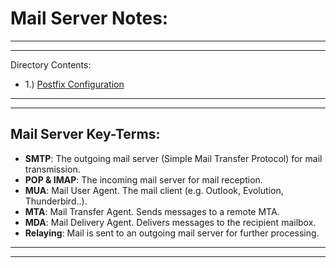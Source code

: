 # Mail Server Notes:

<hr><hr>

Directory Contents:

* 1.) [Postfix Configuration](Postfix_Configuration)

<hr><hr>

## Mail Server Key-Terms:

* <strong>SMTP</strong>: The outgoing mail server (Simple Mail Transfer Protocol) for mail transmission.
* <strong>POP & IMAP</strong>: The incoming mail server for mail reception. 
* <strong>MUA</strong>: Mail User Agent.  The mail client (e.g. Outlook, Evolution, Thunderbird..).
* <strong>MTA</strong>: Mail Transfer Agent.  Sends messages to a remote MTA.
* <strong>MDA</strong>: Mail Delivery Agent.  Delivers messages to the recipient mailbox.
* <strong>Relaying</strong>: Mail is sent to an outgoing mail server for further processing.

<hr><hr>
